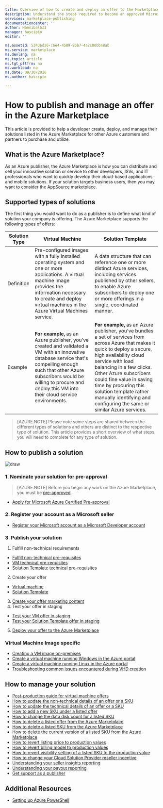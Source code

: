 ```yaml
---
title: Overview of how to create and deploy an offer to the Marketplace | Microsoft Docs
description: Understand the steps required to become an approved Microsoft Developer and create and deploy a virtual machine image, template, data service, or developer service in the Azure Marketplace
services: marketplace-publishing
documentationcenter: ''
author: HannibalSII
manager: hascipio
editor: ''

ms.assetid: 5343bd26-c6e4-4589-85b7-4a2c00bba8ab
ms.service: marketplace
ms.devlang: na
ms.topic: article
ms.tgt_pltfrm: na
ms.workload: na
ms.date: 09/30/2016
ms.author: hascipio

---
```

# How to publish and manage an offer in the Azure Marketplace
This article is provided to help a developer create,  deploy, and manage their solutions listed in the Azure Marketplace for other Azure customers and partners to purchase and utilize.

## What is the Azure Marketplace?
As an Azure publisher, the Azure Marketplace is how you can distribute and sell your innovative solution or service to other developers, ISVs, and IT professionals who want to quickly develop their cloud-based applications and mobile solutions. If your solution targets business users, then you may want to consider the [AppSource](http://appsource.microsoft.com) marketplace.


## Supported types of solutions
The first thing you would want to do as a publisher is to define what kind of solution your company is offering. The Azure Marketplace supports the following types of offers:

|Solution Type|Virtual Machine|Solution Template|
|---|---|---|
|Definition|Pre-configured images with a fully installed operating system and one or more applications. A virtual machine image provides the information necessary to create and deploy virtual machines in the Azure Virtual Machines service.|A data structure that can reference one or more distinct Azure services, including services published by other sellers, to enable Azure subscribers to deploy one or more offerings in a single, coordinated manner.|
|Example|**For example,** as an Azure publisher, you've created and validated a VM with an innovative database service that's compelling enough such that other Azure subscribers would be willing to procure and deploy this VM into their cloud service environments.|**For example,** as an Azure publisher, you've bundles a set of services from across Azure that makes it quick to deploy a secure, high availability cloud service with load balancing in a few clicks. Other Azure subscribers could fine value in saving time by procuring this solution template rather manually identifying and configuring the same or similar Azure services.|

>[AZURE.NOTE]
Please note some steps are shared between the different types of solutions and others are distinct to the respective type of solution. This article provides a short overview of what steps you will need to complete for any type of solution.

## How to publish a solution
![draw](media/marketplace-publishing-getting-started/img01.png)

### 1. Nominate your solution for pre-approval
> [AZURE.NOTE] Before you begin any work on the Azure Marketplace, you must be [pre-approved](http://azure.com/certified).

- [Apply for Microsoft Azure Certified Pre-approval](marketplace-publishing-azure-certification.md)

### 2. Register your account as a Microsoft seller
- [Register your Microsoft account as a Microsoft Developer account](marketplace-publishing-accounts-creation-registration.md)

### 3. Publish your solution
1. Fulfill non-technical requirements
  - [Fulfill non-technical pre-requisites](marketplace-publishing-pre-requisites.md)
  - [VM technical pre-requisites](marketplace-publishing-vm-image-creation-prerequisites.md)
  - [Solution Template technical pre-requisites](marketplace-publishing-solution-template-creation-prerequisites.md)
2. Create your offer
  - [Virtual machine](marketplace-publishing-vm-image-creation.md)
  - [Solution Template](marketplace-publishing-solution-template-creation.md)
3. [Create your offer marketing content](marketplace-publishing-push-to-staging.md)
4. Test your offer in staging
  - [Test your VM offer in staging](marketplace-publishing-vm-image-test-in-staging.md)
  - [Test your Solution Template offer in staging](marketplace-publishing-solution-template-test-in-staging.md)
5. [Deploy your offer to the Azure Marketplace](marketplace-publishing-push-to-production.md)


### Virtual Machine Image specific
* [Creating a VM image on-premises](marketplace-publishing-vm-image-creation-on-premise.md)
* [Create a virtual machine running Windows in the Azure portal](../virtual-machines/virtual-machines-windows-hero-tutorial.md?toc=%2fazure%2fvirtual-machines%2fwindows%2ftoc.json)
* [Create a virtual machine running Linux in the Azure portal](../virtual-machines/virtual-machines-linux-quick-create-portal.md?toc=%2fazure%2fvirtual-machines%2flinux%2ftoc.json)
* [Troubleshooting common issues encountered during VHD creation](marketplace-publishing-vm-image-creation-troubleshooting.md)

## How to manage your solution
* [Post-production guide for virtual machine offers](marketplace-publishing-vm-image-post-publishing.md)
* [How to update the non-technical details of an offer or a SKU](marketplace-publishing-vm-image-post-publishing.md#2-how-to-update-the-non-technical-details-of-an-offer-or-a-sku)
* [How to update the technical details of an offer or a SKU](marketplace-publishing-vm-image-post-publishing.md#1-how-to-update-the-technical-details-of-a-sku)
* [How to add a new SKU under a listed offer](marketplace-publishing-vm-image-post-publishing.md#3-how-to-add-a-new-sku-under-a-listed-offer)
* [How to change the data disk count for a listed SKU](marketplace-publishing-vm-image-post-publishing.md#4-how-to-change-the-data-disk-count-for-a-listed-sku)
* [How to delete a listed offer from the Azure Marketplace](marketplace-publishing-vm-image-post-publishing.md)
* [How to delete a listed SKU from the Azure Marketplace](marketplace-publishing-vm-image-post-publishing.md#6-how-to-delete-a-listed-sku-from-the-azure-marketplace)
* [How to delete the current version of a listed SKU from the Azure Marketplace](marketplace-publishing-vm-image-post-publishing.md#7-how-to-delete-the-current-version-of-a-listed-sku-from-the-azure-marketplace)
* [How to revert listing price to production values](marketplace-publishing-vm-image-post-publishing.md#8-how-to-revert-listing-price-to-production-values)
* [How to revert billing model to production values](marketplace-publishing-vm-image-post-publishing.md#9-how-to-revert-billing-model-to-production-values)
* [How to revert visibility setting of a listed SKU to the production value](marketplace-publishing-vm-image-post-publishing.md#10-how-to-revert-visibility-setting-of-a-listed-sku-to-the-production-value)
* [How to change your Cloud Solution Provider reseller incentive](marketplace-publishing-csp-incentive.md)
* [Understanding your seller insights reporting](marketplace-publishing-report-seller-insights.md)
* [Understanding your payout reporting](marketplace-publishing-report-payout.md)
* [Get support as a publisher](marketplace-publishing-get-publisher-support.md)

## Additional Resources
* [Setting up Azure PowerShell](marketplace-publishing-powershell-setup.md)
